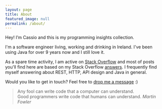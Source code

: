```yaml
---
layout: page
title: About
featured_image: null
permalink: /about/
---
```


Hey! I’m Cassio and this is my programming insights collection.

I'm a software engineer living, working and drinking in Ireland. I've been using Java for over 9 years now and I still love it.

As a spare time activity, I am active on [Stack Overflow][stackoverflow] and most of posts you'll find here are based on my Stack Overflow [answers][stackoverflow.answers]. I frequently find myself answering about REST, HTTP, API design and Java in general.

Would you like to get in touch? Feel free to [drop me a message][contact] :)

>Any fool can write code that a computer can understand. <br />
>Good programmers write code that humans can understand. <cite>Martin Fowler</cite>


  [contact]: /contact
  [stackoverflow]: https://stackoverflow.com/u/1426227
  [stackoverflow.answers]: https://stackoverflow.com/search?q=is%3Aanswer+user%3A1426227